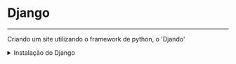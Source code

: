 # Django
---

Criando um site utilizando o framework de python, o 'Djando'

<details>

<summary>Instalação do Django</summary>

- Para instalação do Django abra o terminal e digite o seguinte commando.

```cmd
 pip install Django
```
</details>